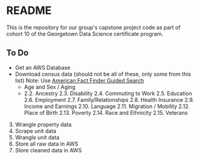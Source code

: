 # README

This is the repository for our group's capstone project code as part of cohort 10 of the Georgetown Data Science certificate program.

## To Do

 * Get an AWS Database 
 * Download census data (should not be all of these, only some from this list) Note: Use [American Fact Finder Guided Search](https://factfinder.census.gov/faces/nav/jsf/pages/guided_search.xhtml)
    * Age and Sex / Aging
    * 2.2. Ancestry
    2.3. Disability
    2.4. Commuting to Work
    2.5. Education
    2.6. Employment
    2.7. Family/Relationships
    2.8. Health Insurance
    2.9. Income and Earnings
    2.10. Language
    2.11. Migration / Mobility
    2.12. Place of Birth
    2.13. Poverty
    2.14. Race and Ethnicity
    2.15. Veterans
3. Wrangle property data
4. Scrape unit data
5. Wrangle unit data
6. Store all raw data in AWS
7. Store cleaned data in AWS

